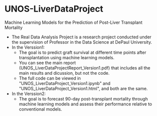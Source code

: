 # UNOS-LiverDataProject
Machine Learning Models for the Prediction of Post-Liver Transplant Mortality  
- The Real Data Analysis Project is a research project conducted under the supervision of Professor in the Data Science at DePaul University.
- In the Verssion1:  
  - The goal is to predict graft survival at different time points after transplantation using machine learning models.
  - You can see the main report (UNOS_LiverDataProjectReport_Version1.pdf) that includes all the main results and dicussion, but not the code.  
  - The full code can be viewed in "UNOS_LiverDataProject_Version1.ipynb" and "UNOS_LiverDataProject_Version1.html", and both are the same.
- In the Verssion2:
  - The goal is to forecast 90-day post-transplant mortality through machine learning models and assess their performance relative to conventional models.
